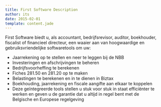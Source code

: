 ```yaml
---
title: First Software Description
author: its
date: 2015-02-01
template: content.jade
---
```


First Software biedt u, als accountant, bedrijfsrevisor, auditor, boekhouder, fiscalist of financieel directeur, een waaier aan van hoogwaardige en gebruiksvriendelijke softwaretools om uw:


*    Jaarrekening op te stellen en neer te leggen bij de NBB
*    Investeringen en afschrijvingen te beheren
*    Bedrijfsvoorheffing te berekenen
*    Fiches 281.50 en 281.20 op te maken
*    Belastingen te berekenen en in te dienen in Biztax
*    Boekhouding, jaarrekening en fiscale aangifte aan elkaar te koppelen
*    Deze geïntegreerde tools stellen u stuk voor stuk in staat efficiënter te werken en geven u de garantie dat u altijd in regel bent met de Belgische en Europese regelgeving

